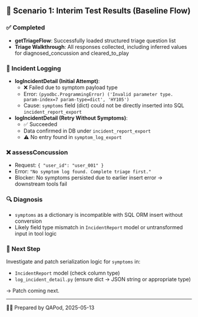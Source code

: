 ## 🧪 Scenario 1: Interim Test Results (Baseline Flow)

### ✅ Completed
- **getTriageFlow**: Successfully loaded structured triage question list
- **Triage Walkthrough**: All responses collected, including inferred values for diagnosed_concussion and cleared_to_play

### 📝 Incident Logging
- **logIncidentDetail (Initial Attempt)**:
  - ❌ Failed due to symptom payload type
  - Error: `(pyodbc.ProgrammingError) ('Invalid parameter type.  param-index=7 param-type=dict', 'HY105')`
  - Cause: `symptoms` field (dict) could not be directly inserted into SQL `incident_report_export`
- **logIncidentDetail (Retry Without Symptoms)**:
  - ✅ Succeeded
  - Data confirmed in DB under `incident_report_export`
  - ⚠️ No entry found in `symptom_log_export`

### ❌ assessConcussion
- Request: `{ "user_id": "user_001" }`
- Error: `"No symptom log found. Complete triage first."`
- Blocker: No symptoms persisted due to earlier insert error → downstream tools fail

### 🔍 Diagnosis
- `symptoms` as a dictionary is incompatible with SQL ORM insert without conversion
- Likely field type mismatch in `IncidentReport` model or untransformed input in tool logic

### 🔧 Next Step
Investigate and patch serialization logic for `symptoms` in:
- `IncidentReport` model (check column type)
- `log_incident_detail.py` (ensure dict → JSON string or appropriate type)

→ Patch coming next.

---

🧑‍🔬 Prepared by QAPod, 2025-05-13